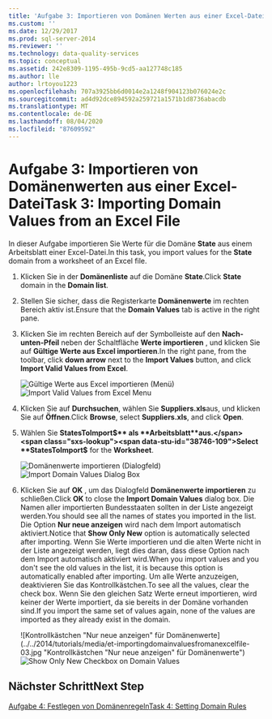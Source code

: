 ```yaml
---
title: 'Aufgabe 3: Importieren von Domänen Werten aus einer Excel-Datei | Microsoft-Dokumentation'
ms.custom: ''
ms.date: 12/29/2017
ms.prod: sql-server-2014
ms.reviewer: ''
ms.technology: data-quality-services
ms.topic: conceptual
ms.assetid: 242e8309-1195-495b-9cd5-aa127748c185
ms.author: lle
author: lrtoyou1223
ms.openlocfilehash: 707a3925bb6d0014e2a1248f904123b076024e2c
ms.sourcegitcommit: ad4d92dce894592a259721a1571b1d8736abacdb
ms.translationtype: MT
ms.contentlocale: de-DE
ms.lasthandoff: 08/04/2020
ms.locfileid: "87609592"
---
```

# <a name="task-3-importing-domain-values-from-an-excel-file"></a><span data-ttu-id="38746-102">Aufgabe 3: Importieren von Domänenwerten aus einer Excel-Datei</span><span class="sxs-lookup"><span data-stu-id="38746-102">Task 3: Importing Domain Values from an Excel File</span></span>

  <span data-ttu-id="38746-103">In dieser Aufgabe importieren Sie Werte für die Domäne **State** aus einem Arbeitsblatt einer Excel-Datei.</span><span class="sxs-lookup"><span data-stu-id="38746-103">In this task, you import values for the **State** domain from a worksheet of an Excel file.</span></span>

1.  <span data-ttu-id="38746-104">Klicken Sie in der **Domänenliste** auf die Domäne **State**.</span><span class="sxs-lookup"><span data-stu-id="38746-104">Click **State** domain in the **Domain list**.</span></span>

2.  <span data-ttu-id="38746-105">Stellen Sie sicher, dass die Registerkarte **Domänenwerte** im rechten Bereich aktiv ist.</span><span class="sxs-lookup"><span data-stu-id="38746-105">Ensure that the **Domain Values** tab is active in the right pane.</span></span>

3.  <span data-ttu-id="38746-106">Klicken Sie im rechten Bereich auf der Symbolleiste auf den **Nach-unten-Pfeil** neben der Schaltfläche **Werte importieren** , und klicken Sie auf **Gültige Werte aus Excel importieren**.</span><span class="sxs-lookup"><span data-stu-id="38746-106">In the right pane, from the toolbar, click **down arrow** next to the **Import Values** button, and click **Import Valid Values from Excel**.</span></span>

     <span data-ttu-id="38746-107">![Gültige Werte aus Excel importieren (Menü)](../../2014/tutorials/media/et-importingdomainvaluesfromanexcelfile-01.jpg "Gültige Werte aus Excel importieren (Menü)")</span><span class="sxs-lookup"><span data-stu-id="38746-107">![Import Valid Values from Excel Menu](../../2014/tutorials/media/et-importingdomainvaluesfromanexcelfile-01.jpg "Import Valid Values from Excel Menu")</span></span>

4.  <span data-ttu-id="38746-108">Klicken Sie auf **Durchsuchen**, wählen Sie **Suppliers.xls**aus, und klicken Sie auf **Öffnen**.</span><span class="sxs-lookup"><span data-stu-id="38746-108">Click **Browse**, select **Suppliers.xls**, and click **Open**.</span></span>

5.  <span data-ttu-id="38746-109">Wählen Sie **StatesToImport$** als **Arbeitsblatt**aus.</span><span class="sxs-lookup"><span data-stu-id="38746-109">Select **StatesToImport$** for the **Worksheet**.</span></span>

     <span data-ttu-id="38746-110">![Domänenwerte importieren (Dialogfeld)](../../2014/tutorials/media/et-importingdomainvaluesfromanexcelfile-02.jpg "Domänenwerte importieren (Dialogfeld)")</span><span class="sxs-lookup"><span data-stu-id="38746-110">![Import Domain Values Dialog Box](../../2014/tutorials/media/et-importingdomainvaluesfromanexcelfile-02.jpg "Import Domain Values Dialog Box")</span></span>

6.  <span data-ttu-id="38746-111">Klicken Sie auf **OK** , um das Dialogfeld **Domänenwerte importieren** zu schließen.</span><span class="sxs-lookup"><span data-stu-id="38746-111">Click **OK** to close the **Import Domain Values** dialog box.</span></span> <span data-ttu-id="38746-112">Die Namen aller importierten Bundesstaaten sollten in der Liste angezeigt werden.</span><span class="sxs-lookup"><span data-stu-id="38746-112">You should see all the names of states you imported in the list.</span></span> <span data-ttu-id="38746-113">Die Option **Nur neue anzeigen** wird nach dem Import automatisch aktiviert.</span><span class="sxs-lookup"><span data-stu-id="38746-113">Notice that **Show Only New** option is automatically selected after importing.</span></span> <span data-ttu-id="38746-114">Wenn Sie Werte importieren und die alten Werte nicht in der Liste angezeigt werden, liegt dies daran, dass diese Option nach dem Import automatisch aktiviert wird.</span><span class="sxs-lookup"><span data-stu-id="38746-114">When you import values and you don't see the old values in the list, it is because this option is automatically enabled after importing.</span></span> <span data-ttu-id="38746-115">Um alle Werte anzuzeigen, deaktivieren Sie das Kontrollkästchen.</span><span class="sxs-lookup"><span data-stu-id="38746-115">To see all the values, clear the check box.</span></span> <span data-ttu-id="38746-116">Wenn Sie den gleichen Satz Werte erneut importieren, wird keiner der Werte importiert, da sie bereits in der Domäne vorhanden sind.</span><span class="sxs-lookup"><span data-stu-id="38746-116">If you import the same set of values again, none of the values are imported as they already exist in the domain.</span></span>

     <span data-ttu-id="38746-117">![Kontrollkästchen "Nur neue anzeigen" für Domänenwerte](../../2014/tutorials/media/et-importingdomainvaluesfromanexcelfile-03.jpg "Kontrollkästchen "Nur neue anzeigen" für Domänenwerte")</span><span class="sxs-lookup"><span data-stu-id="38746-117">![Show Only New Checkbox on Domain Values](../../2014/tutorials/media/et-importingdomainvaluesfromanexcelfile-03.jpg "Show Only New Checkbox on Domain Values")</span></span>

## <a name="next-step"></a><span data-ttu-id="38746-118">Nächster Schritt</span><span class="sxs-lookup"><span data-stu-id="38746-118">Next Step</span></span>
 [<span data-ttu-id="38746-119">Aufgabe 4: Festlegen von Domänenregeln</span><span class="sxs-lookup"><span data-stu-id="38746-119">Task 4: Setting Domain Rules</span></span>](../../2014/tutorials/task-4-setting-domain-rules.md)



